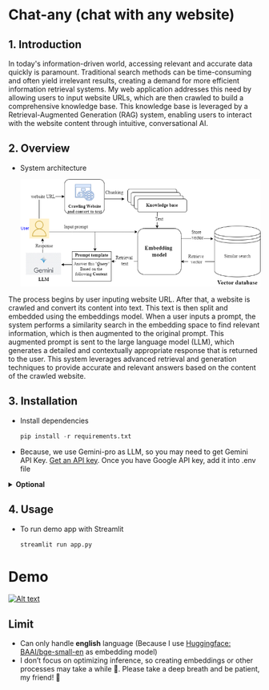 # Chat-any (chat with any website)

## 1. Introduction

In today's information-driven world, accessing relevant and accurate data quickly is paramount. Traditional search methods can be time-consuming and often yield irrelevant results, creating a demand for more efficient information retrieval systems. My web application addresses this need by allowing users to input website URLs, which are then crawled to build a comprehensive knowledge base. This knowledge base is leveraged by a Retrieval-Augmented Generation (RAG) system, enabling users to interact with the website content through intuitive, conversational AI.

## 2. Overview

- System architecture
    
    ![system-architecture.drawio.png](./asset/system-architecture.png)
    

The process begins by user inputing website URL. After that, a website is crawled and convert its content into text. This text is then split and embedded using the embeddings model. When a user inputs a prompt, the system performs a similarity search in the embedding space to find relevant information, which is then augmented to the original prompt. This augmented prompt is sent to the large language model (LLM), which generates a detailed and contextually appropriate response that is returned to the user. This system leverages advanced retrieval and generation techniques to provide accurate and relevant answers based on the content of the crawled website.

## 3. Installation

- Install dependencies
    
    ```python
    pip install -r requirements.txt 
    ```
    
- Because, we use Gemini-pro as LLM, so you may need to get Gemini API Key. [Get an API key](https://makersuite.google.com/app/apikey). Once you have Google API key, add it into .env file

<details><summary><b>Optional</b></summary>
    <ul>
    <li>Caching embedding model</li>
        <ul>
            <li>Make <code>weights/</code> and move into the directory:
            <pre><code>!git lfs install
!git clone https://huggingface.co/BAAI/bge-small-en</code></pre>
            </li>
        </ul>
    <li><code>cd ..</code> to move back to the previous directory</li>
    <li>Now, uncomment <code># os.environ["HF_HOME"] = "/workspaces/chat-any/weights"</code> line in <code>app.py</code></li>
    </ul>
</details>


## 4. Usage

- To run demo app with Streamlit
    
    ```python
    streamlit run app.py
    ```

# Demo

[![Alt text](https://img.youtube.com/vi/8gFe_jw_onQ/0.jpg)](https://www.youtube.com/watch?v=8gFe_jw_onQ)

## Limit

- Can only handle **english** language (Because I use [Huggingface: BAAI/bge-small-en](https://huggingface.co/BAAI/bge-small-en) as embedding model)
- I don’t focus on optimizing inference, so creating embeddings or other processes may take a while 🐢. Please take a deep breath and be patient, my friend! 🙏